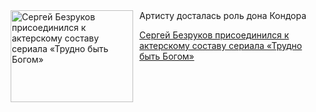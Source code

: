 <!--2025-06-09 11:45:49-->
<div class="yb">
  <div class="rss kino_kino"><a href="https://www.kino-teatr.ru/kino/news/y2025/6-9/37963/" title="Сергей Безруков присоединился к актерскому составу сериала «Трудно быть Богом»"><img src="https://www.kino-teatr.ru/news/3/6/37963/poster.jpg" width="196" height="147" align="left" hspace="5" style="margin: 0px 10px 0px 5px" alt="Сергей Безруков присоединился к актерскому составу сериала «Трудно быть Богом»"/></a>Артисту досталась роль дона Кондора <p class="titl"><a href="https://www.kino-teatr.ru/kino/news/y2025/6-9/37963/">Сергей Безруков присоединился к актерскому составу сериала «Трудно быть Богом»</a></p></div>
</div>
